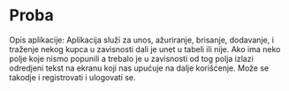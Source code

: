 # Proba
Opis aplikacije: 
Aplikacija služi za unos, ažuriranje, brisanje, dodavanje, i traženje nekog kupca u zavisnosti dali je unet u tabeli ili nije. 
Ako ima neko polje koje nismo popunili a trebalo je u zavisnosti od tog polja izlazi odredjeni tekst na ekranu koji nas upućuje
na dalje korišćenje. Može se takodje i registrovati i ulogovati se.
